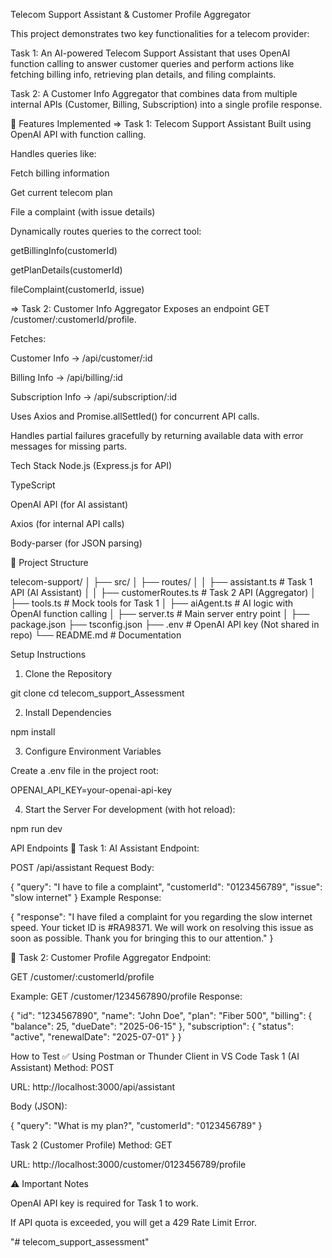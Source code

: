 Telecom Support Assistant & Customer Profile Aggregator

This project demonstrates two key functionalities for a telecom provider:

 Task 1: An AI-powered Telecom Support Assistant that uses OpenAI function calling to answer customer queries and perform actions like fetching billing info, retrieving plan details, and filing complaints.

 Task 2: A Customer Info Aggregator that combines data from multiple internal APIs (Customer, Billing, Subscription) into a single profile response.

📌 Features Implemented
=> Task 1: Telecom Support Assistant
Built using OpenAI API with function calling.

Handles queries like:

Fetch billing information

Get current telecom plan

File a complaint (with issue details)

Dynamically routes queries to the correct tool:

getBillingInfo(customerId)

getPlanDetails(customerId)

fileComplaint(customerId, issue)

=> Task 2: Customer Info Aggregator
Exposes an endpoint GET /customer/:customerId/profile.

Fetches:

Customer Info → /api/customer/:id

Billing Info → /api/billing/:id

Subscription Info → /api/subscription/:id

Uses Axios and Promise.allSettled() for concurrent API calls.

Handles partial failures gracefully by returning available data with error messages for missing parts.

 Tech Stack
Node.js (Express.js for API)

TypeScript

OpenAI API (for AI assistant)

Axios (for internal API calls)

Body-parser (for JSON parsing)

📂 Project Structure

telecom-support/
│
├── src/
│   ├── routes/
│   │   ├── assistant.ts        # Task 1 API (AI Assistant)
│   │   ├── customerRoutes.ts   # Task 2 API (Aggregator)
│   ├── tools.ts                # Mock tools for Task 1
│   ├── aiAgent.ts              # AI logic with OpenAI function calling
│   ├── server.ts               # Main server entry point
│
├── package.json
├── tsconfig.json
├── .env                        # OpenAI API key (Not shared in repo)
└── README.md                   # Documentation


 Setup Instructions
1. Clone the Repository

git clone <your-repo-link>
cd telecom_support_Assessment

2. Install Dependencies

npm install

3. Configure Environment Variables

Create a .env file in the project root:

OPENAI_API_KEY=your-openai-api-key

4. Start the Server
For development (with hot reload):

npm run dev

 API Endpoints
📌 Task 1: AI Assistant
Endpoint:

POST /api/assistant
Request Body:

{
  "query": "I have to file a complaint",
  "customerId": "0123456789",
  "issue": "slow internet"
}
Example Response:

{
    "response": "I have filed a complaint for you regarding the slow internet speed. Your ticket ID is #RA98371. We will work on resolving this issue as soon as possible. Thank you for bringing this to our attention."
}

📌 Task 2: Customer Profile Aggregator
Endpoint:

GET /customer/:customerId/profile

Example:
GET /customer/1234567890/profile
Response:

{
    "id": "1234567890",
    "name": "John Doe",
    "plan": "Fiber 500",
    "billing": {
        "balance": 25,
        "dueDate": "2025-06-15"
    },
    "subscription": {
        "status": "active",
        "renewalDate": "2025-07-01"
    }
}

 How to Test
✅ Using Postman or Thunder Client in VS Code
Task 1 (AI Assistant)
Method: POST

URL: http://localhost:3000/api/assistant

Body (JSON):

{
  "query": "What is my plan?",
  "customerId": "0123456789"
}

Task 2 (Customer Profile)
Method: GET

URL: http://localhost:3000/customer/0123456789/profile



⚠ Important Notes

OpenAI API key is required for Task 1 to work.

If API quota is exceeded, you will get a 429 Rate Limit Error.


"# telecom_support_assessment" 
